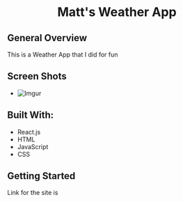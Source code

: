 <h1 align="center">Matt's Weather App</h1>

</div>

## General Overview

This is a Weather App that I did for fun


## Screen Shots

* ![Imgur](https://i.imgur.com/uNxYOGQ.jpg)



## Built With:

- React.js
- HTML
- JavaScript
- CSS




## Getting Started

Link for the site is 
